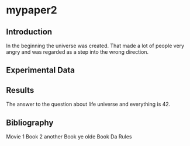 # mypaper2

## Introduction

In the beginning the universe was created. That made a lot of people very angry and was regarded as a step into the wrong direction. 

## Experimental Data


## Results

The answer to the question about life universe and everything is 42.


## Bibliography 
Movie 1
Book 2
another Book
ye olde Book 
Da Rules
